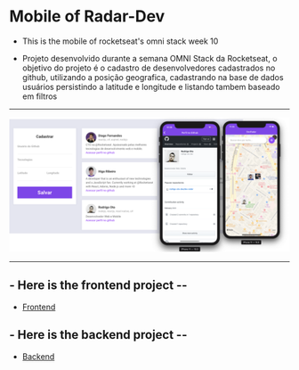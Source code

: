 # Mobile of Radar-Dev

* This is the mobile of rocketseat's omni stack week 10

* Projeto desenvolvido durante a semana OMNI Stack da Rocketseat, o objetivo do projeto é o cadastro de desenvolvedores cadastrados no github, utilizando a posição geografica, cadastrando na base de dados usuários persistindo a latitude e longitude e listando tambem baseado em filtros

-------------------------------------------------------

<img alt="" src="https://github.com/lcassiol/nodejs-radar-dev/blob/master/src/assets/tudo.png?raw=true"/>


-------------------------------------------------------

## - Here is the frontend project --

- [Frontend](https://github.com/lcassiol/reactjs-radar-dev)

## - Here is the backend project --

- [Backend](https://github.com/lcassiol/nodejs-radar-dev/)

